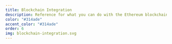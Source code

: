 ```yaml
---
title: Blockchain Integration
description: Reference for what you can do with the Ethereum blockchain. This includes both the LAND Marketplace and operations a scene can carry out.
color: "#314ade"
accent_color: "#314ade"
order: 6
img: blockchain-integration.svg
---
```


